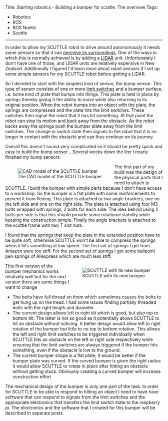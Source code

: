 Title: Starting robotics - Building a bumper for scuttle. The overview
Tags:

- Robotics
- ROS
- ROS Noetic
- Scuttle

---

In order to allow my SCUTTLE robot to drive around autonomously it needs some sensors so that it
can [perceive its surroundings](https://en.wikipedia.org/wiki/Simultaneous_localization_and_mapping).
One of the ways in which this is normally achieved is by adding a [LIDAR](https://en.wikipedia.org/wiki/Lidar)
unit. Unfortunately I don't have one of those, and LIDAR units are relatively expensive in New Zealand.
Additionally I figured I'd learn more about robot sensors if I set up some simple sensors for my
SCUTTLE robot before getting a LIDAR.

So I decided to start with the simplest kind of sensor, the bump sensor. This type of sensor
consists of one or more [limit switches](https://en.wikipedia.org/wiki/Limit_switch) and a bumper
surface, i.e. some kind of plate that bumps into things. This plate is held in place by springs thereby
giving it the ability to move while also returning to its original position.
When the robot bumps into an object with the plate, the springs are compressed and the plate hits
the limit switches. These switches then signal the robot that it has hit something. At that point the
robot can stop its motion and back away from the obstacle. As the robot backs away the springs push the
bumper plate away from the limit switches. The change in switch state then signals to the robot that
it is no longer in contact with the obstacle and can thus continue on its journey.

Overall this doesn't sound very complicated so it should be pretty quick and easy to build the
bump sensor ...Several weeks down the line I nearly finished my bump sensors

<figure style="float:left">
<img alt="CAD model of the SCUTTLE bumper" src="/assets/images/robotics/scuttle/scuttle-bumper-cad-model.png" />
<figcaption>The CAD model of the SCUTTLE bumper</figcaption>
</figure>

The first part of my build was the design of the physical parts that I need to attach to SCUTTLE. I
build the bumper with simple parts because I don't have access to a workshop. So
the bumper is a flat plate with some reinforcements to prevent it from flexing. This plate
is attached to two angle brackets, one on the left side and one on the right side. The plate is
attached using four M3 bolts wrapped with springs, 2 bolts for each side. The idea behind using
2 bolts per side is that this should provide some rotational stability while keeping the construction
simple. Finally the angle brackets is attached to the scuttle frame with two T slot nuts.

I found that the springs that keep the plate in the extended position have to be quite soft, otherwise
SCUTTLE won't be able to compress the springs when it hits something at low speed. The first
set of springs I got from Amazon were too stiff. For the second set of springs I got some ballpoint
pen springs of Aliexpress which are much less stiff.

<figure style="float:right">
<img alt="SCUTTLE with its new bumper" src="/assets/images/robotics/scuttle/scuttle-with-bumper.jpg" />
<figcaption>SCUTTLE with its new bumper</figcaption>
</figure>

This first version of the bumper mechanics works relatively well but for the next version there
are some things I want to change

- The bolts have full thread on them which sometimes causes the bolts to get hung up on the tread. I
  had some issues finding partially threaded bolts with the right length and diameter.
- The current design allows left to right tilt which is good, but also top to bottom tilt. The latter
  is not so good as it potentially allows SCUTTLE to hit an obstacle without noticing. A better design
  would allow left to right rotation of the bumper but little to no top to bottom rotation. This
  allows the left and right limit switches to be triggered individually when SCUTTLE hits an obstacle
  on the left or right side respectively while ensuring that the limit switches are always triggered
  if the bumper hits something, even if the obstacle is low to the ground.
- The current bumper shape is a flat plate, it would be better if the bumper plate was curved. If the
  curved bumper is given the right radius it would allow SCUTTLE to rotate in place after hitting
  an obstacle without getting stuck. Obviously creating a curved bumper will increase construction
  effort.

The mechanical design of the bumper is only one part of the task. In order for SCUTTLE to be able
to respond to hitting an object I need to have have software that can respond to signals from the
limit switches and the appropriate electronics that transfers the limit switch state to the
raspberry pi. The electronics and the software that I created for this bumper will be described in
separate posts.
